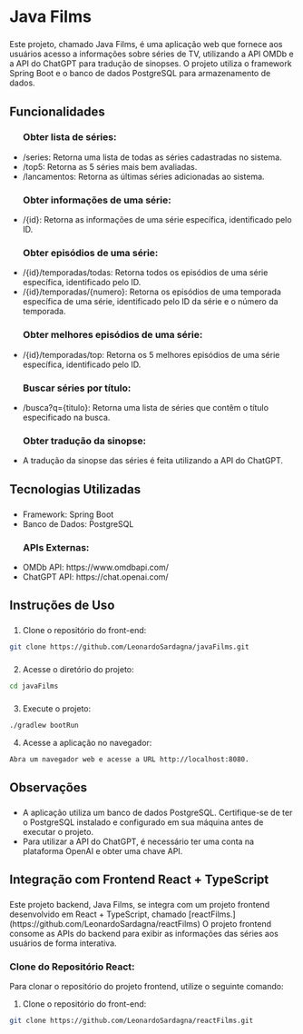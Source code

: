 <h1 align="left">Java Films</h1>

###

<p align="left">Este projeto, chamado Java Films, é uma aplicação web que fornece aos usuários acesso a informações sobre séries de TV, utilizando a API OMDb e a API do ChatGPT para tradução de sinopses. O projeto utiliza o framework Spring Boot e o banco de dados PostgreSQL para armazenamento de dados.</p>

###

<h2 align="left">Funcionalidades</h2>

###

<ul>
  <h3>Obter lista de séries:</h3>
  <li>/series: Retorna uma lista de todas as séries cadastradas no sistema.</li>
  <li>/top5: Retorna as 5 séries mais bem avaliadas.</li>
  <li>/lancamentos: Retorna as últimas séries adicionadas ao sistema.</li>
  <h3>Obter informações de uma série:</h3>
  <li>/{id}: Retorna as informações de uma série específica, identificado pelo ID.</li>
  <h3>Obter episódios de uma série:</h3>
  <li>/{id}/temporadas/todas: Retorna todos os episódios de uma série específica, identificado pelo ID.</li>
  <li>/{id}/temporadas/{numero}: Retorna os episódios de uma temporada específica de uma série, identificado pelo ID da série e o número da temporada.</li>
  <h3>Obter melhores episódios de uma série:</h3>
  <li>/{id}/temporadas/top: Retorna os 5 melhores episódios de uma série específica, identificado pelo ID.</li>
  <h3>Buscar séries por título:</h3>
  <li>/busca?q={titulo}: Retorna uma lista de séries que contêm o título especificado na busca.</li>
  <h3>Obter tradução da sinopse:</h3>
  <li>A tradução da sinopse das séries é feita utilizando a API do ChatGPT.</li>
</ul>

###

<h2 align="left">Tecnologias Utilizadas</h2>

###

<ul>
  <li>Framework: Spring Boot</li>
  <li>Banco de Dados: PostgreSQL</li>
  <h3>APIs Externas:</h3>
  <li>OMDb API: https://www.omdbapi.com/</li>
  <li>ChatGPT API: https://chat.openai.com/</li>
</ul>

###

<h2 align="left">Instruções de Uso</h2>

###

1. Clone o repositório do front-end:

```bash
git clone https://github.com/LeonardoSardagna/javaFilms.git
```

###

2. Acesse o diretório do projeto:

```bash
cd javaFilms
```

###

3. Execute o projeto:

```bash
./gradlew bootRun
```

4. Acesse a aplicação no navegador:

```bash
Abra um navegador web e acesse a URL http://localhost:8080.
```

###

<h2 align="left">Observações</h2>

###

<ul>
  <li>A aplicação utiliza um banco de dados PostgreSQL. Certifique-se de ter o PostgreSQL instalado e configurado em sua máquina antes de executar o projeto.</li>
  <li>Para utilizar a API do ChatGPT, é necessário ter uma conta na plataforma OpenAI e obter uma chave API.</li>
</ul>

###

<h2 align="left">Integração com Frontend React + TypeScript</h2>

###

<p align="left">Este projeto backend, Java Films, se integra com um projeto frontend desenvolvido em React + TypeScript, chamado [reactFilms.](https://github.com/LeonardoSardagna/reactFilms)</a> O projeto frontend consome as APIs do backend para exibir as informações das séries aos usuários de forma interativa.

  <h3>Clone do Repositório React:</h3>

<p>Para clonar o repositório do projeto frontend, utilize o seguinte comando:</p>  

1. Clone o repositório do front-end:

```bash
git clone https://github.com/LeonardoSardagna/reactFilms.git
```

